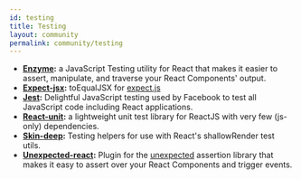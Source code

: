 ```yaml
---
id: testing
title: Testing
layout: community
permalink: community/testing
---
```


* **[Enzyme](https://github.com/airbnb/enzyme/):** a JavaScript Testing utility for React that makes it easier to assert, manipulate, and traverse your React Components' output.
* **[Expect-jsx](https://github.com/algolia/expect-jsx):** toEqualJSX for [expect.js](https://github.com/mjackson/expect)
* **[Jest](https://facebook.github.io/jest/):** Delightful JavaScript testing used by Facebook to test all JavaScript code including React applications.
* **[React-unit](https://github.com/pzavolinsky/react-unit):** a lightweight unit test library for ReactJS with very few (js-only) dependencies.
* **[Skin-deep](https://github.com/glenjamin/skin-deep):** Testing helpers for use with React's shallowRender test utils.
* **[Unexpected-react](https://github.com/bruderstein/unexpected-react/):** Plugin for the [unexpected](http://unexpected.js.org) assertion library that makes it easy to assert over your React Components and trigger events.
